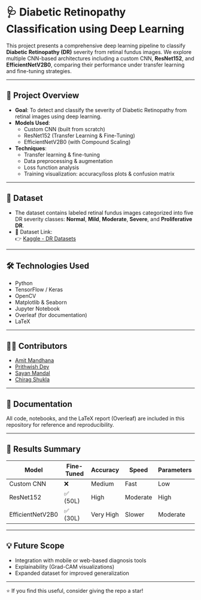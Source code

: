 <!-- # Dataset Link - 
<a href="https://www.kaggle.com/datasets/sayaniiitian/dr-datasets">Kaggle</a>

# Contributors -
<a href="https://github.com/AmitMandhana">Amit Mandhana</a>
<span>&nbsp;&nbsp;&nbsp;&nbsp;</span>
<a href="https://github.com/prithwish2dey">Prithwish Dey</a>
<span>&nbsp;&nbsp;&nbsp;&nbsp;</span>
<a href="https://github.com/sayan-iiitian">Sayan Mandal</a>
<span>&nbsp;&nbsp;&nbsp;&nbsp;</span>
<a href="https://github.com/chirag21r">Chirag Shukla</a> -->

# 🩺 Diabetic Retinopathy Classification using Deep Learning

This project presents a comprehensive deep learning pipeline to classify **Diabetic Retinopathy (DR)** severity from retinal fundus images. We explore multiple CNN-based architectures including a custom CNN, **ResNet152**, and **EfficientNetV2B0**, comparing their performance under transfer learning and fine-tuning strategies.

---

## 🚀 Project Overview

- **Goal**: To detect and classify the severity of Diabetic Retinopathy from retinal images using deep learning.
- **Models Used**: 
  - Custom CNN (built from scratch)
  - ResNet152 (Transfer Learning & Fine-Tuning)
  - EfficientNetV2B0 (with Compound Scaling)
- **Techniques**:
  - Transfer learning & fine-tuning
  - Data preprocessing & augmentation
  - Loss function analysis
  - Training visualization: accuracy/loss plots & confusion matrix

---

## 📂 Dataset

- The dataset contains labeled retinal fundus images categorized into five DR severity classes: **Normal**, **Mild**, **Moderate**, **Severe**, and **Proliferative DR**.
- 📎 Dataset Link:  
  👉 [Kaggle - DR Datasets](https://www.kaggle.com/datasets/sayaniiitian/dr-datasets)

---

## 🛠️ Technologies Used

- Python
- TensorFlow / Keras
- OpenCV
- Matplotlib & Seaborn
- Jupyter Notebook
- Overleaf (for documentation)
- LaTeX

---

## 👨‍💻 Contributors

- [Amit Mandhana](https://github.com/AmitMandhana)  
- [Prithwish Dey](https://github.com/prithwish2dey)  
- [Sayan Mandal](https://github.com/sayan-iiitian)  
- [Chirag Shukla](https://github.com/chirag21r)  

---

## 📄 Documentation

All code, notebooks, and the LaTeX report (Overleaf) are included in this repository for reference and reproducibility.

---

## 📌 Results Summary

| Model              | Fine-Tuned | Accuracy | Speed    | Parameters |
|-------------------|------------|----------|----------|------------|
| Custom CNN         | ❌         | Medium   | Fast     | Low        |
| ResNet152          | ✅ (50L)   | High     | Moderate | High       |
| EfficientNetV2B0   | ✅ (30L)   | Very High| Slower   | Moderate   |

---

## 💡 Future Scope

- Integration with mobile or web-based diagnosis tools
- Explainability (Grad-CAM visualizations)
- Expanded dataset for improved generalization

---

⭐ If you find this useful, consider giving the repo a star!


